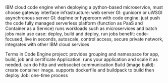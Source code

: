 IBM cloud code engine
    when deploying a python-based microservice, must choose gateway interface infrastructure:
        web server GI: gunicorn or uWSGI
        asynchronous server GI: daphne or hypercorn
    with code engine:
        just push the code
        fully managed serverless platform (function as PaaS and Container as a Service)
        runs workloads such as microservices and batch jobs
    main use case: deploy, build and deploy, run jobs
    benefit:
        code-focused, live in seconds, autoscale, control access, secure private network, integrates with other IBM cloud services
        
Terms in Code Engine
    project: provides grouping and namespace for app, build, job and certificate
    Application: runs your application and scale it as needed. can do http and websocket communication
    Build (image build): create container image. supports dockerfile and buildpack to build then deploy
    Job: one-time process